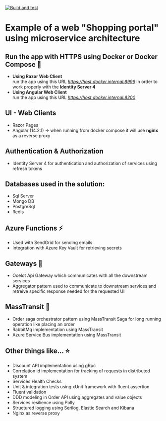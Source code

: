 [![Build and test](https://github.com/Ninchuga/AspNetMicroservicesShop/actions/workflows/build_and_test.yml/badge.svg?branch=main)](https://github.com/Ninchuga/AspNetMicroservicesShop/actions/workflows/build_and_test.yml)

# Example of a web "Shopping portal" using microservice architecture

## Run the app with HTTPS using Docker or Docker Compose 🐳

- **Using Razor Web Client**  
run the app using this URL
*https://host.docker.internal:8999* in order to work properly with the **Identity Server 4**
- **Using Angular Web Client**  
run the app using this URL *https://host.docker.internal:8200*

## UI - Web Clients
- Razor Pages
- Angular (14.2.1) -> when running from docker compose it will use **nginx** as a reverse proxy

## Authentication & Authorization
- Identity Server 4 for authentication and authorization of services using refresh tokens

## Databases used in the solution:
- Sql Server
- Mongo DB
- PostgreSql
- Redis

## Azure Functions ⚡
- Used with SendGrid for sending emails
- Integration with Azure Key Vault for retrieving secrets

## Gateways 🚪
- Ocelot Api Gateway which communicates with all the downstream services
- Aggregator pattern used to communicate to downstream services and retreive specific response needed for the requested UI

## MassTransit 🚌
- Order saga orchestrator pattern using MassTransit Saga for long running operation like placing an order
- RabbitMq implementation using MassTransit
- Azure Service Bus implementation using MassTransit

## Other things like... ⭐
- Discount API implementation using gRpc
- Correlation id implementation for tracking of requests in distributed system
- Services Health Checks
- Unit & integration tests using xUnit framework with fluent assertion
- Fluent validation
- DDD modeling in Order API using aggregates and value objects
- Services resilience using Polly
- Structured logging using Serilog, Elastic Search and Kibana
- Nginx as reverse proxy

